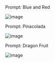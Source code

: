 Prompt: Blue and Red

![image](https://github.com/chungimungi/Color-prediction/assets/90822297/ff388c2e-6898-4af2-8f1d-939a4af17754)

Prompt: Pinacolada

![image](https://github.com/chungimungi/Color-prediction/assets/90822297/32ef4324-665f-4add-b80a-d050a6633c8a)

Prompt: Dragon Fruit

![image](https://github.com/chungimungi/Color-prediction/assets/90822297/0261e730-d097-4782-a6ef-028d1c9f9b9b)
